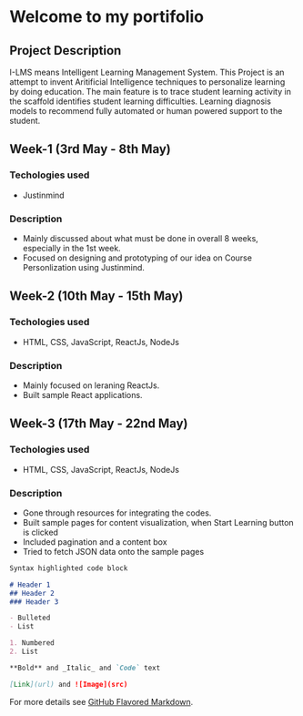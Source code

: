 # Welcome to my portifolio

## Project Description
I-LMS means Intelligent Learning Management System. This Project is an attempt to invent Aritificial Intelligence techniques to personalize learning by doing education. The main feature is to trace student learning activity in the scaffold identifies student learning difficulties. Learning diagnosis models to recommend fully automated or human powered support to the student.

## Week-1 (3rd May - 8th May)
### Techologies used 
- Justinmind
### Description
- Mainly discussed about what must be done in overall 8 weeks, especially in the 1st week.
- Focused on designing and prototyping of our idea on Course Personlization using Justinmind.

## Week-2 (10th May - 15th May)
### Techologies used 
- HTML, CSS, JavaScript, ReactJs, NodeJs
### Description
- Mainly focused on leraning ReactJs.
- Built sample React applications.

## Week-3 (17th May - 22nd May)
### Techologies used 
- HTML, CSS, JavaScript, ReactJs, NodeJs
### Description
- Gone through resources for integrating the codes.
- Built sample pages for content visualization, when Start Learning button is clicked
- Included pagination and a content box
- Tried to fetch JSON data onto the sample pages


```markdown
Syntax highlighted code block

# Header 1
## Header 2
### Header 3

- Bulleted
- List

1. Numbered
2. List

**Bold** and _Italic_ and `Code` text

[Link](url) and ![Image](src)
```

For more details see [GitHub Flavored Markdown](https://guides.github.com/features/mastering-markdown/).

